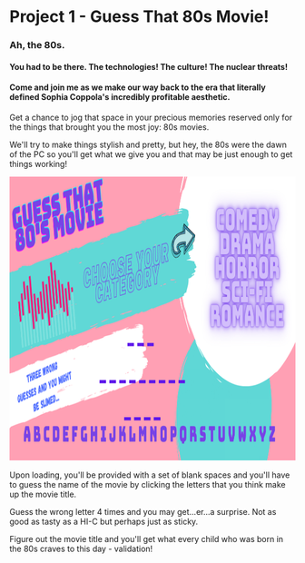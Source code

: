 # Project 1 - Guess That 80s Movie!

<h3> Ah, the 80s. </h3>

<h4>You had to be there. The technologies! The culture! The nuclear threats!</h4>

<h4>Come and join me as we make our way back to the era that literally defined Sophia Coppola's incredibly profitable aesthetic.</h4>

<p>Get a chance to jog that space in your precious memories reserved only for the things that brought you the most joy: 80s movies.</p>

<p>We'll try to make things stylish and pretty, but hey, the 80s were the dawn of the PC so you'll get what we give you and that may be just enough to get things working!</p>

<img src ="images/80swireframe.png" width="700" height="500">

<p>Upon loading, you'll be provided with a set of blank spaces and you'll have to guess the name of the movie by clicking the letters that you think make up the movie title.</p>

<p>Guess the wrong letter 4 times and you may get...er...a surprise. Not as good as tasty as a HI-C but perhaps just as sticky.</p>

<p>Figure out the movie title and you'll get what every child who was born in the 80s craves to this day - validation!</p>

